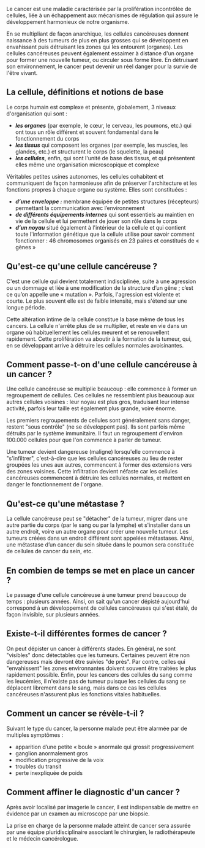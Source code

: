 
Le cancer est une maladie caractérisée par la prolifération incontrôlée de cellules, liée à un échappement aux mécanismes de régulation qui assure le développement harmonieux de notre organisme.

En se multipliant de façon anarchique, les cellules cancéreuses donnent naissance à des tumeurs de plus en plus grosses qui se développent en envahissant puis détruisant les zones qui les entourent (organes). Les cellules cancéreuses peuvent également essaimer à distance d'un organe pour former une nouvelle tumeur, ou circuler sous forme libre. En détruisant son environnement, le cancer peut devenir un réel danger pour la survie de l'être vivant.


## La cellule, définitions et notions de base
Le corps humain est complexe et présente, globalement, 3 niveaux d'organisation qui sont :

- ***les organes*** (par exemple, le cœur, le cerveau, les poumons, etc.) qui ont tous un rôle différent et souvent fondamental dans le fonctionnement du corps
- ***les tissus*** qui composent les organes (par exemple, les muscles, les glandes, etc.) et structurent le corps (le squelette, la peau)
- ***les cellules***, enfin, qui sont l'unité de base des tissus, et qui présentent elles même une organisation microscopique et complexe

Véritables petites usines autonomes, les cellules cohabitent et communiquent de façon harmonieuse afin de préserver l'architecture et les fonctions propres à chaque organe ou système. Elles sont constituées :

- ***d’une enveloppe :*** membrane équipée de petites structures (récepteurs) permettant la communication avec l’environnement
- ***de différents équipements internes*** qui sont essentiels au maintien en vie de la cellule et lui permettent de jouer son rôle dans le corps
- ***d’un noyau*** situé également à l'intérieur de la cellule et qui contient toute l'information génétique que la cellule utilise pour savoir comment fonctionner : 46 chromosomes organisés en 23 paires et constitués de « gènes »

## Qu'est-ce qu'une cellule cancéreuse ?

C'est une cellule qui devient totalement indisciplinée, suite à une agression ou un dommage et liée à une modification de la structure d’un gêne ; c’est ce qu’on appelle une « mutation ». Parfois, l'agression est violente et courte. Le plus souvent elle est de faible intensité, mais s'étend sur une longue période.

Cette altération intime de la cellule constitue la base même de tous les cancers. La cellule n'arrête plus de se multiplier, et reste en vie dans un organe où habituellement les cellules meurent et se renouvellent rapidement. Cette prolifération va aboutir à la formation de la tumeur, qui, en se développant arrive à détruire les cellules normales avoisinantes.

## Comment passe-t-on d'une cellule cancéreuse à un cancer ?

Une cellule cancéreuse se multiplie beaucoup : elle commence à former un regroupement de cellules. Ces cellules ne ressemblent plus beaucoup aux autres cellules voisines : leur noyau est plus gros, traduisant leur intense activité, parfois leur taille est également plus grande, voire énorme.

Les premiers regroupements de cellules sont généralement sans danger, restent "sous contrôle" (ne se développent pas). Ils sont parfois même détruits par le système immunitaire. Il faut un regroupement d'environ 100.000 cellules pour que l'on commence à parler de tumeur.

Une tumeur devient dangereuse (maligne) lorsqu'elle commence à "s'infiltrer", c'est-à-dire que les cellules cancéreuses au lieu de rester groupées les unes aux autres, commencent à former des extensions vers des zones voisines. Cette infiltration devient néfaste car les cellules cancéreuses commencent à détruire les cellules normales, et mettent en danger le fonctionnement de l'organe.

## Qu'est-ce qu'une métastase ?

La cellule cancéreuse peut se "détacher" de la tumeur, migrer dans une autre partie du corps (par le sang ou par la lymphe) et s'installer dans un autre endroit, voire un autre organe pour créer une nouvelle tumeur. Les tumeurs créées dans un endroit différent sont appelées métastases. Ainsi, une métastase d’un cancer du sein située dans le poumon sera constituée de cellules de cancer du sein, etc.

## En combien de temps se met en place un cancer ?

Le passage d'une cellule cancéreuse à une tumeur prend beaucoup de temps : plusieurs années. Ainsi, on sait qu'un cancer dépisté aujourd'hui correspond à un développement de cellules cancéreuses qui s'est étalé, de façon invisible, sur plusieurs années.

## Existe-t-il différentes formes de cancer ?

On peut dépister un cancer à différents stades. En général, ne sont "visibles" donc détectables que les tumeurs. Certaines peuvent être non dangereuses mais devront être suivies "de près". Par contre, celles qui "envahissent" les zones environnantes doivent souvent être traitées le plus rapidement possible. Enfin, pour les cancers des cellules du sang comme les leucémies, il n'existe pas de tumeur puisque les cellules du sang se déplacent librement dans le sang, mais dans ce cas les cellules cancéreuses n'assurent plus les fonctions vitales habituelles.

## Comment un cancer se révèle-t-il ?

Suivant le type du cancer, la personne malade peut être alarmée par de multiples symptômes :

- apparition d’une petite « boule » anormale qui grossit progressivement
- ganglion anormalement gros
- modification progressive de la voix
- troubles du transit
- perte inexpliquée de poids

## Comment affiner le diagnostic d'un cancer ?

Après avoir localisé par imagerie le cancer, il est indispensable de mettre en évidence par un examen au microscope par une biopsie.

La prise en charge de la personne malade atteint de cancer sera assurée par une équipe pluridisciplinaire associant le chirurgien, le radiothérapeute et le médecin cancérologue.
